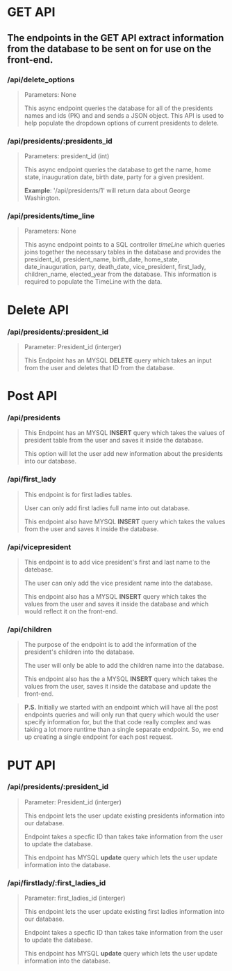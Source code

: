 <!-- # This is your readme
You are required to fill it in with documentation similar to that found in the Sequelize example for the course as part of your final project.

### How to use Markdown
Markdown is a text notation system used in Discord, Whatsapp and similar to structure pages without writing HTML at all. You'll be using it for your documentation.
* [Markdown guide](https://www.markdownguide.org/cheat-sheet/) -->

# GET API

## The endpoints in the GET API extract information from the database to be sent on for use on the front-end.

### /api/delete_options

> Parameters: None
>
> This async endpoint queries the database for all of the presidents names and ids (PK) and and sends a JSON object. This API is used to help populate the dropdown options of current presidents to delete.

### /api/presidents/:presidents_id

> Parameters: president_id (int)
>
> This async endpoint queries the database to get the name, home state, inauguration date, birth date, party for a given president.
>
> <strong>Example</strong>: '/api/presidents/1' will return data about George Washington.


### /api/presidents/time_line

> Parameters: None
>
>This async endpoint points to a SQL controller *timeLine* which queries joins together the necessary tables in the database and provides the president_id, president_name, birth_date, home_state, date_inauguration, party, death_date, vice_president, first_lady, children_name, elected_year from the database. This information is required to populate the TimeLine with the data.

# Delete API

### /api/presidents/:president_id

> Parameter: President_id (interger)
> 
> This Endpoint has an MYSQL <strong>DELETE</strong> query which takes an input from the user and deletes that ID from the database.

# Post API

### /api/presidents

> This Endpoint has an MYSQL <strong>INSERT</strong> query which takes the values of president table from the user and saves it inside the database.
>
> This option will let the user add new information about the presidents into our database.

### /api/first_lady

> This endpoint is for first ladies tables.
>
> User can only add first ladies full name into out database.
>
> This endpoint also have MYSQL <strong>INSERT</strong> query which takes the values from the user and saves it inside the database.

### /api/vicepresident

> This endpoint is to add vice president's first and last name to the datebase.
>
> The user can only add the vice president name into the database.
>
> This endpoint also has a MYSQL <strong>INSERT</strong> query which takes the values from the user and saves it inside the database and which would reflect it on the front-end.

### /api/children

> The purpose of the endpoint is to add the information of the president's children into the database.
>
> The user will only be able to add the children name into the database.
>
> This endpoint also has the a MYSQL <strong>INSERT</strong> query which takes the values from the user, saves it inside the database and update the front-end.

> <strong>P.S.</strong> Initially we started with an endpoint which will have all the post endpoints queries and will only run that query which would the user specify information for, but the that code really complex and was taking a lot more runtime than a single separate endpoint. So, we end up creating a single endpoint for each post request.

# PUT API

### /api/presidents/:president_id

> Parameter: President_id (interger)
>
> This endpoint lets the user update existing presidents information into our database.
>
> Endpoint takes a specfic ID than takes take information from the user to update the database.
>
> This endpoint has MYSQL <strong>update</strong> query which lets the user update information into the database.

### /api/firstlady/:first_ladies_id

> Parameter: first_ladies_id (interger)
>
> This endpoint lets the user update existing first ladies information into our database.
>
> Endpoint takes a specfic ID than takes take information from the user to update the database.
>
> This endpoint has MYSQL <strong>update</strong> query which lets the user update information into the database.